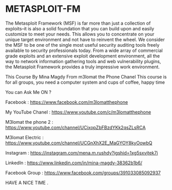 # METASPLOIT-FM

The Metasploit Framework (MSF) is far more than just a collection of exploits–it is also a solid foundation that you can build upon and easily customize to meet your needs. This allows you to concentrate on your unique target environment and not have to reinvent the wheel. We consider the MSF to be one of the single most useful security auditing tools freely available to security professionals today. From a wide array of commercial grade exploits and an extensive exploit development environment, all the way to network information gathering tools and web vulnerability plugins, the Metasploit Framework provides a truly impressive work environment.

This Course By Mina Magdy From m3lomat the Phone Chanel 
This course is for all groups, you need a computer system and cups of coffee, happy time

You can Ask Me ON ?

Facebook : https://www.facebook.com/m3lomatthephone

My YouTube Chanel : https://www.youtube.com/c/m3lomatthephone

M3lomat the phone 2 : https://www.youtube.com/channel/UCixopZbFBzdYKk2qsZLsRCA

M3lomat  Electric : https://www.youtube.com/channel/UCGnXhX2E_MaGYOY8kyOowbQ

Instagram : https://instagram.com/mena.m.rushdy?igshid=1xg5sxvjtek7i

LinkedIn : https://www.linkedin.com/in/mina-magdy-38362b1b6/

Facebook Group : https://www.facebook.com/groups/391033085092937

HAVE A NICE TIME .
